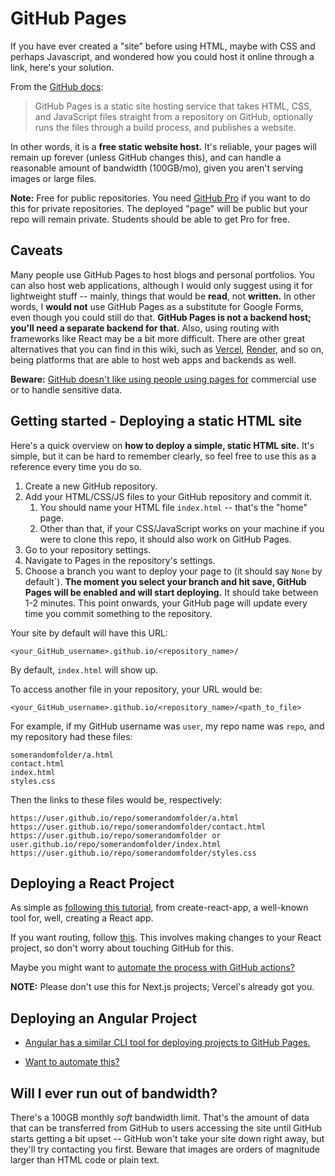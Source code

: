# GitHub Pages

If you have ever created a "site" before using HTML, maybe with CSS and perhaps Javascript, and wondered how you could host it online through a link, here's your solution.

From the [GitHub docs](https://docs.github.com/en/pages/getting-started-with-github-pages/about-github-pages):

> GitHub Pages is a static site hosting service that takes HTML, CSS, and JavaScript files straight from a repository on GitHub, optionally runs the files through a build process, and publishes a website.

In other words, it is a **free static website host.** It's reliable, your pages will remain up forever (unless GitHub changes this), and can handle a reasonable amount of bandwidth (100GB/mo), given you aren't serving images or large files.

**Note:** Free for public repositories. You need [GitHub Pro](https://github.com/settings/billing/summary) if you want to do this for private repositories. The deployed "page" will be public but your repo will remain private. Students should be able to get Pro for free.

## Caveats

Many people use GitHub Pages to host blogs and personal portfolios. You can also host web applications, although I would only suggest using it for lightweight stuff -- mainly, things that would be **read**, not **written.** In other words, I **would not** use GitHub Pages as a substitute for Google Forms, even though you could still do that. **GitHub Pages is not a backend host; you'll need a separate backend for that.** Also, using routing with frameworks like React may be a bit more difficult. There are other great alternatives that you can find in this wiki, such as [Vercel](https://vercel.com/), [Render](https://render.com/), and so on, being platforms that are able to host web apps and backends as well.

**Beware:** [GitHub doesn't like using people using pages for](https://docs.github.com/en/pages/getting-started-with-github-pages/about-github-pages#prohibited-uses) commercial use or to handle sensitive data.

## Getting started - Deploying a static HTML site

Here's a quick overview on **how to deploy a simple, static HTML site.** It's simple, but it can be hard to remember clearly, so feel free to use this as a reference every time you do so.

1. Create a new GitHub repository.
2. Add your HTML/CSS/JS files to your GitHub repository and commit it.
   1. You should name your HTML file `index.html` -- that's the "home" page.
   2. Other than that, if your CSS/JavaScript works on your machine if you were to clone this repo, it should also work on GitHub Pages.
3. Go to your repository settings.
4. Navigate to Pages in the repository's settings.
5. Choose a branch you want to deploy your page to (it should say `None` by default`). **The moment you select your branch and hit save, GitHub Pages will be enabled and will start deploying.** It should take between 1-2 minutes. This point onwards, your GitHub page will update every time you commit something to the repository.

Your site by default will have this URL:

```
<your_GitHub_username>.github.io/<repository_name>/
```

By default, `index.html` will show up.

To access another file in your repository, your URL would be:

```
<your_GitHub_username>.github.io/<repository_name>/<path_to_file>
```

For example, if my GitHub username was `user`, my repo name was `repo`, and my repository had these files:

```
somerandomfolder/a.html
contact.html
index.html
styles.css
```

Then the links to these files would be, respectively:

```
https://user.github.io/repo/somerandomfolder/a.html
https://user.github.io/repo/somerandomfolder/contact.html
https://user.github.io/repo/somerandomfolder or user.github.io/repo/somerandomfolder/index.html
https://user.github.io/repo/somerandomfolder/styles.css
```

## Deploying a React Project

As simple as [following this tutorial](https://create-react-app.dev/docs/deployment#github-pages), from create-react-app, a well-known tool for, well, creating a React app.

If you want routing, follow [this](https://www.freecodecamp.org/news/deploy-a-react-app-to-github-pages/). This involves making changes to your React project, so don't worry about touching GitHub for this.

Maybe you might want to [automate the process with GitHub actions?](https://github.com/marketplace/actions/deploy-react-to-github-pages)

**NOTE:** Please don't use this for Next.js projects; Vercel's already got you.

## Deploying an Angular Project

- [Angular has a similar CLI tool for deploying projects to GitHub Pages.](https://github.com/angular-schule/angular-cli-ghpages)

- [Want to automate this?](https://github.com/marketplace/actions/angular-deploy-gh-pages-actions)

## Will I ever run out of bandwidth?

There's a 100GB monthly *soft* bandwidth limit. That's the amount of data that can be transferred from GitHub to users accessing the site until GitHub starts getting a bit upset -- GitHub won't take your site down right away, but they'll try contacting you first. Beware that images are orders of magnitude larger than HTML code or plain text.
